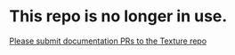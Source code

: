 # This repo is no longer in use.
[Please submit documentation PRs to the Texture repo](https://github.com/TextureGroup/Texture)
